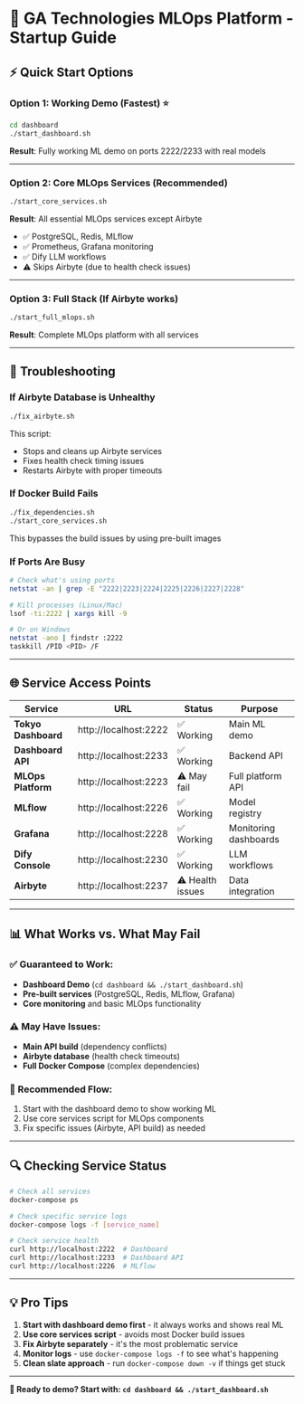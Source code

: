 # 🚀 GA Technologies MLOps Platform - Startup Guide

## ⚡ **Quick Start Options**

### **Option 1: Working Demo (Fastest) ⭐**
```bash
cd dashboard
./start_dashboard.sh
```
**Result**: Fully working ML demo on ports 2222/2233 with real models

---

### **Option 2: Core MLOps Services (Recommended)**
```bash
./start_core_services.sh
```
**Result**: All essential MLOps services except Airbyte
- ✅ PostgreSQL, Redis, MLflow
- ✅ Prometheus, Grafana monitoring
- ✅ Dify LLM workflows
- ⚠️ Skips Airbyte (due to health check issues)

---

### **Option 3: Full Stack (If Airbyte works)**
```bash
./start_full_mlops.sh
```
**Result**: Complete MLOps platform with all services

---

## 🔧 **Troubleshooting**

### **If Airbyte Database is Unhealthy**
```bash
./fix_airbyte.sh
```
This script:
- Stops and cleans up Airbyte services
- Fixes health check timing issues
- Restarts Airbyte with proper timeouts

### **If Docker Build Fails**
```bash
./fix_dependencies.sh
./start_core_services.sh
```
This bypasses the build issues by using pre-built images

### **If Ports Are Busy**
```bash
# Check what's using ports
netstat -an | grep -E "2222|2223|2224|2225|2226|2227|2228"

# Kill processes (Linux/Mac)
lsof -ti:2222 | xargs kill -9

# Or on Windows
netstat -ano | findstr :2222
taskkill /PID <PID> /F
```

---

## 🌐 **Service Access Points**

| Service | URL | Status | Purpose |
|---------|-----|---------|---------|
| **Tokyo Dashboard** | http://localhost:2222 | ✅ Working | Main ML demo |
| **Dashboard API** | http://localhost:2233 | ✅ Working | Backend API |
| **MLOps Platform** | http://localhost:2223 | ⚠️ May fail | Full platform API |
| **MLflow** | http://localhost:2226 | ✅ Working | Model registry |
| **Grafana** | http://localhost:2228 | ✅ Working | Monitoring dashboards |
| **Dify Console** | http://localhost:2230 | ✅ Working | LLM workflows |
| **Airbyte** | http://localhost:2237 | ⚠️ Health issues | Data integration |

---

## 📊 **What Works vs. What May Fail**

### **✅ Guaranteed to Work:**
- **Dashboard Demo** (`cd dashboard && ./start_dashboard.sh`)
- **Pre-built services** (PostgreSQL, Redis, MLflow, Grafana)
- **Core monitoring** and basic MLOps functionality

### **⚠️ May Have Issues:**
- **Main API build** (dependency conflicts)
- **Airbyte database** (health check timeouts)
- **Full Docker Compose** (complex dependencies)

### **🎯 Recommended Flow:**
1. Start with the dashboard demo to show working ML
2. Use core services script for MLOps components
3. Fix specific issues (Airbyte, API build) as needed

---

## 🔍 **Checking Service Status**

```bash
# Check all services
docker-compose ps

# Check specific service logs
docker-compose logs -f [service_name]

# Check service health
curl http://localhost:2222  # Dashboard
curl http://localhost:2233  # Dashboard API
curl http://localhost:2226  # MLflow
```

---

## 💡 **Pro Tips**

1. **Start with dashboard demo first** - it always works and shows real ML
2. **Use core services script** - avoids most Docker build issues  
3. **Fix Airbyte separately** - it's the most problematic service
4. **Monitor logs** - use `docker-compose logs -f` to see what's happening
5. **Clean slate approach** - run `docker-compose down -v` if things get stuck

---

**🎯 Ready to demo? Start with: `cd dashboard && ./start_dashboard.sh`**